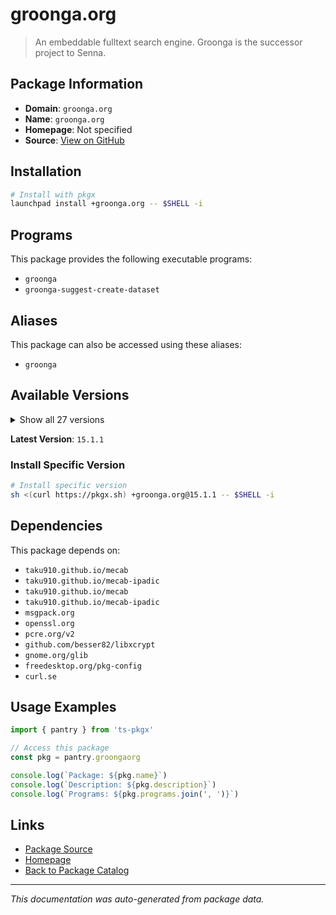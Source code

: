 # groonga.org

> An embeddable fulltext search engine. Groonga is the successor project to Senna.

## Package Information

- **Domain**: `groonga.org`
- **Name**: `groonga.org`
- **Homepage**: Not specified
- **Source**: [View on GitHub](https://github.com/pkgxdev/pantry/tree/main/projects/groonga.org/package.yml)

## Installation

```bash
# Install with pkgx
launchpad install +groonga.org -- $SHELL -i
```

## Programs

This package provides the following executable programs:

- `groonga`
- `groonga-suggest-create-dataset`

## Aliases

This package can also be accessed using these aliases:

- `groonga`

## Available Versions

<details>
<summary>Show all 27 versions</summary>

- `15.1.1`, `15.0.9`, `15.0.4`, `15.0.3`, `15.0.2`
- `15.0.1`, `15.0.0`, `14.1.3`, `14.1.2`, `14.1.1`
- `14.1.0`, `14.0.9`, `14.0.8`, `14.0.7`, `14.0.6`
- `14.0.5`, `14.0.4`, `14.0.3`, `14.0.2`, `14.0.1`
- `14.0.0`, `13.1.1`, `13.1.0`, `13.0.9`, `13.0.8`
- `13.0.7`, `13.0.6`

</details>

**Latest Version**: `15.1.1`

### Install Specific Version

```bash
# Install specific version
sh <(curl https://pkgx.sh) +groonga.org@15.1.1 -- $SHELL -i
```

## Dependencies

This package depends on:

- `taku910.github.io/mecab`
- `taku910.github.io/mecab-ipadic`
- `taku910.github.io/mecab`
- `taku910.github.io/mecab-ipadic`
- `msgpack.org`
- `openssl.org`
- `pcre.org/v2`
- `github.com/besser82/libxcrypt`
- `gnome.org/glib`
- `freedesktop.org/pkg-config`
- `curl.se`

## Usage Examples

```typescript
import { pantry } from 'ts-pkgx'

// Access this package
const pkg = pantry.groongaorg

console.log(`Package: ${pkg.name}`)
console.log(`Description: ${pkg.description}`)
console.log(`Programs: ${pkg.programs.join(', ')}`)
```

## Links

- [Package Source](https://github.com/pkgxdev/pantry/tree/main/projects/groonga.org/package.yml)
- [Homepage](#)
- [Back to Package Catalog](../package-catalog.md)

---

*This documentation was auto-generated from package data.*
